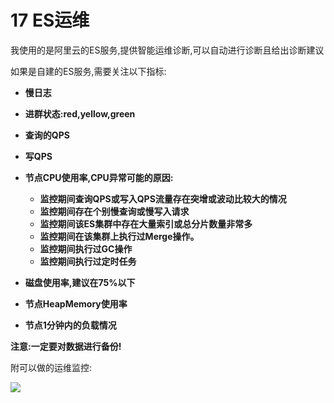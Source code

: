#  17 ES运维

我使用的是阿里云的ES服务,提供智能运维诊断,可以自动进行诊断且给出诊断建议

如果是自建的ES服务,需要关注以下指标:

- **慢日志**

- **进群状态:red,yellow,green**

- **查询的QPS**

- **写QPS**

- **节点CPU使用率,CPU异常可能的原因:**
  - **监控期间查询QPS或写入QPS流量存在突增或波动比较大的情况**
  - **监控期间存在个别慢查询或慢写入请求**
  - **监控期间该ES集群中存在大量索引或总分片数量非常多**
  - **监控期间在该集群上执行过Merge操作。**
  - **监控期间执行过GC操作**
  - **监控期间执行过定时任务**

- **磁盘使用率,建议在75%以下**

- **节点HeapMemory使用率**

- **节点1分钟内的负载情况**

  

**注意:一定要对数据进行备份!**



附可以做的运维监控:

![](http://dist415.oss-cn-beijing.aliyuncs.com/esop.png)